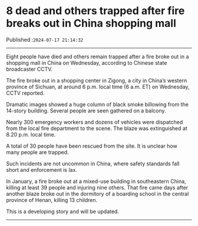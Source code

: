 # 8 dead and others trapped after fire breaks out in China shopping mall

Published :`2024-07-17 21:14:32`

---

Eight people have died and others remain trapped after a fire broke out in a shopping mall in China on Wednesday, according to Chinese state broadcaster CCTV.

The fire broke out in a shopping center in Zigong, a city in China’s western province of Sichuan, at around 6 p.m. local time (6 a.m. ET) on Wednesday, CCTV reported.

Dramatic images showed a huge column of black smoke billowing from the 14-story building. Several people are seen gathered on a balcony.

Nearly 300 emergency workers and dozens of vehicles were dispatched from the local fire department to the scene. The blaze was extinguished at 8.20 p.m. local time.

A total of 30 people have been rescued from the site. It is unclear how many people are trapped.

Such incidents are not uncommon in China, where safety standards fall short and enforcement is lax.

In January, a fire broke out at a mixed-use building in southeastern China, killing at least 39 people and injuring nine others. That fire came days after another blaze broke out in the dormitory of a boarding school in the central province of Henan, killing 13 children.

This is a developing story and will be updated.

---

